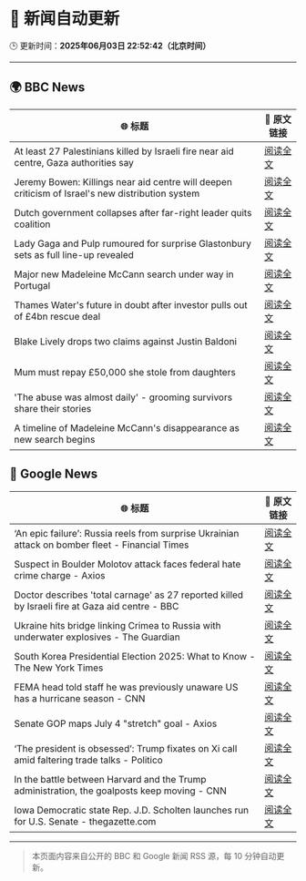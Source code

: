 # 🧠 新闻自动更新

🕒 更新时间：**2025年06月03日 22:52:42（北京时间）**

---

## 🌍 BBC News

| 🌐 标题 | 🔗 原文链接 |
|--------|-------------|
| At least 27 Palestinians killed by Israeli fire near aid centre, Gaza authorities say | [阅读全文](https://www.bbc.com/news/articles/c2lkwz0y5n0o) |
| Jeremy Bowen: Killings near aid centre will deepen criticism of Israel's new distribution system | [阅读全文](https://www.bbc.com/news/articles/c8jgk1w320lo) |
| Dutch government collapses after far-right leader quits coalition | [阅读全文](https://www.bbc.com/news/articles/c0r1x5yyd5wo) |
| Lady Gaga and Pulp rumoured for surprise Glastonbury sets as full line-up revealed | [阅读全文](https://www.bbc.com/news/articles/cx2jd8e6918o) |
| Major new Madeleine McCann search under way in Portugal | [阅读全文](https://www.bbc.com/news/articles/cy4k1vg34wlo) |
| Thames Water's future in doubt after investor pulls out of £4bn rescue deal | [阅读全文](https://www.bbc.com/news/articles/c93leknykvyo) |
| Blake Lively drops two claims against Justin Baldoni | [阅读全文](https://www.bbc.com/news/articles/c62v5g81857o) |
| Mum must repay £50,000 she stole from daughters | [阅读全文](https://www.bbc.com/news/articles/c780r74m9m2o) |
| 'The abuse was almost daily' - grooming survivors share their stories | [阅读全文](https://www.bbc.com/news/articles/c62n72mj113o) |
| A timeline of Madeleine McCann's disappearance as new search begins | [阅读全文](https://www.bbc.com/news/articles/c2lkwzp0r81o) |

## 📰 Google News

| 🌐 标题 | 🔗 原文链接 |
|--------|-------------|
| ‘An epic failure’: Russia reels from surprise Ukrainian attack on bomber fleet - Financial Times | [阅读全文](https://news.google.com/rss/articles/CBMicEFVX3lxTE1xNnAyVFlHOE96aGp0WFBlMnBfZU5tckJoaUJGajZ1ZlNiYWtINXlhc2kxb0lBU281Mms5NzVlMXpGaFFWRzZBVDJhV2hVLUVXYWF4WVRrVzJ4SldMTkwxTkdIS2tNTFFRMl9ELTVyLWQ?oc=5) |
| Suspect in Boulder Molotov attack faces federal hate crime charge - Axios | [阅读全文](https://news.google.com/rss/articles/CBMigwFBVV95cUxQazJFazRFcWhjR3otX3QtNno0ZERfekR4T2hJX3NaeE1xX1ZNUUtkTW5KVV9pRmZ5c2dwN2lHY19yMEJvYWdKa3RxbEdUd2h5cVpHWjNwZXIxYzZISm1PbmdBeVBVOUlqYlU3YkxYQjluS3JWdlh6Vk1Ya1BSV0JJZkNXbw?oc=5) |
| Doctor describes 'total carnage' as 27 reported killed by Israeli fire at Gaza aid centre - BBC | [阅读全文](https://news.google.com/rss/articles/CBMiVEFVX3lxTE5Nc0NDRlJiMnV3YmFpT0FkNWF6dGlJOERGVjNYRHViWE5GQjMxblZMbHVOd2tldDlUYUZzaE11M3hxQ0pULWZFdjdNTGFvaHA5anpyeQ?oc=5) |
| Ukraine hits bridge linking Crimea to Russia with underwater explosives - The Guardian | [阅读全文](https://news.google.com/rss/articles/CBMiuAFBVV95cUxPQmp4aXJGcVpuZTNpY0V1UXJFa2U1c2Z5SFpmdE1PN0taT3BmVmQ1VlozcXR4THppeXFTQlJqQUdWNTBNdlpHZDl4b3VRa3ZCUDJ1OXg4M1NBRlE1OHl4eVdFNDV6WHlma1N1bUYzNk1qbEZKdzEwMkdVSlRZdjBVWnhfZVRSdVBIWmJQcV9YcmVlNWJHbjgyWFpjbEhFRG5CUjQ4S1VMcWd4SENDamhvdjEzU2pOcTVK?oc=5) |
| South Korea Presidential Election 2025: What to Know - The New York Times | [阅读全文](https://news.google.com/rss/articles/CBMijAFBVV95cUxOdGk5Qi03dnFwUkQ5OURzX2NFSU95dnMtYWV1eFFvSEhNR3NhTm1CTXJSZU0wVWMxSGNOUWVOMjZORENITDJGVGhLbUNrVngxQjhpM0JDM1B1emQ1Q0FJRkxMNEZXSUFYN3hTLU5SbFlQamtXcXlLZEhTU3FhTFNuZHFsTG8xMk12T3NWZQ?oc=5) |
| FEMA head told staff he was previously unaware US has a hurricane season - CNN | [阅读全文](https://news.google.com/rss/articles/CBMilgFBVV95cUxOM3RHWEtLQ2lvVjQ2RGYtczRybFQtLTIzeVdtaUV4OS1VaGF2V1pBYUtYN19oNmFueUE3RWplV25LZ3B6M0owMTItX01lZm5xaDdsX3dZYlE5RWlJQ0lwV0tfeTFpOG5YM0tPcDVjamo1UmFNbkZMQ0N3WmcwTmt0X3dYSTdVTWR5TW1SN2VKNnN1ZmhVc1HSAZsBQVVfeXFMTlRvZlZOaDZGQXNicU1fSHQ5LWhQX09ta3ppMlJoSkhTOXJ4NHdkQnNmcnhMX3ZRRmdKcVpxMHo1MjZ5UEwwajhGOHgweFpKTFVWeWJTUWR4XzRsa1p0NHNuUERCVjFsckdYWnpRS3dBay1SUU80ck9kcjhOZ1ZRaExCX01pQnZfbFB3ZTkzSkd1NDNkaFRfUHVJR2M?oc=5) |
| Senate GOP maps July 4 "stretch" goal - Axios | [阅读全文](https://news.google.com/rss/articles/CBMid0FVX3lxTE1RWVVtRFFHOXN1dXhaNG5iVXRyb3FOMVZVdVo4ZjNuVWE1cm9pcjc3b0V2UlNOcmx5SDcxS1NUWHFlb0NhWmd3cnFWaTJxTXBwTDhvUkV0MXE5d0c0WDBIQkwyTmZjekhHUEJJVmN6aktucWhYaDdr?oc=5) |
| ‘The president is obsessed’: Trump fixates on Xi call amid faltering trade talks - Politico | [阅读全文](https://news.google.com/rss/articles/CBMigAFBVV95cUxOZzBQSWlfWU9GSDdjNDVQak4yWUpYTU1PZUIyYnJnVGxZV3RXZlZfYkpfY2pFTVN6MVJXYXdXXzlzeDIwYXFJWDNBNkJES0dvSm9fcWcxMHZQNEF6anI1R1RMb2lfMDRwNFpLVjh0QWtpUjRPRkwxbVVuNlF1MDc5Sg?oc=5) |
| In the battle between Harvard and the Trump administration, the goalposts keep moving - CNN | [阅读全文](https://news.google.com/rss/articles/CBMieEFVX3lxTE95ODN1dkVBY05kYjdjN1E3UWl0WHAxemFRTDdLdG1VY3pZY2ppNG4ydTdqR0k4R1B4WlhPTDJnNEZlWnJVWEpuLTczNUdSekFDd05OU0lraGRib0Zpc2lmcEFaWU5SakVWNW02OWYwcU53Z3JCYmRBQtIBfkFVX3lxTE1yeVFnWGpXUUtzM05DQXFEbjFXWmNHZjNBWW5IZDduZlRlRkQxRTdQZGlMYXl6ajcyWVdEcEpkLWhtMVFIWUJ3WGF3V2Y2cjZ6S21vb2Zhd2Z6THpqVUNwb3d0VEtSTVR5Q0ppbTFNMzNxeDVQcDR0WUJaWkZqQQ?oc=5) |
| Iowa Democratic state Rep. J.D. Scholten launches run for U.S. Senate - thegazette.com | [阅读全文](https://news.google.com/rss/articles/CBMitAFBVV95cUxQdG5MZldjZm82TE9va1BTVFpWbG5rbWtCM3c3V1hTQ2ZUcW5uYmVBeEJLZGJZUkg2Y0VBQy1hMFRIWHpPcnQ3U3R6QXFRTkx1d3FqUVEtMklYeUItZHZKUGRmOTFHTzhlM3dUUlJEOS13cjZDQm1rZkdXVmdLWmxvRERIMXhNUzBINV9PUkd5VGpYTFpyYjIybURqc3Q2WjJzNmhwUkI2NnBqSGhGVkY3clBOaXk?oc=5) |

---
> 本页面内容来自公开的 BBC 和 Google 新闻 RSS 源，每 10 分钟自动更新。